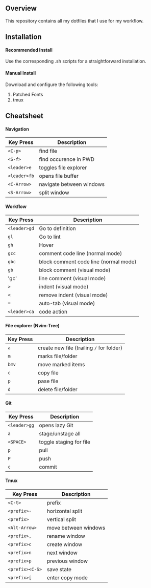 ## Overview

This repository contains all my dotfiles that I use for my workflow.

## Installation

#### Recommended Install

Use the corresponding .sh scripts for a straightforward installation.

#### Manual Install

Download and configure the following tools:

1. Patched Fonts
2. tmux


## Cheatsheet

#### Navigation

| Key Press    | Description              |
| ------------ | ------------------------ |
| `<C-p>`      | find file                |
| `<S-f>`      | find occurence in PWD    |
| `<leader>e`  | toggles file explorer    |
| `<leader>fb` | opens file buffer        |
| `<C-Arrow>`  | navigate between windows |
| `<S-Arrow>`  | split window             |

#### Workflow

| Key Press    | Description                           |
| ------------ | ------------------------------------- |
| `<leader>gd` | Go to definition                      |
| `gl`         | Go to lint                            |
| `gh`         | Hover                                 |
| `gcc`        | comment code line (normal mode)       |
| `gbc`        | block comment code line (normal mode) |
| `gb`         | block comment (visual mode)           |
| 'gc'         | line comment (visual mode)            |
| `>`          | indent (visual mode)                  |
| `<`          | remove indent (visual mode)           |
| `=`          | auto-tab (visual mode)                |
| `<leader>ca` | code action                           |

#### File explorer (Nvim-Tree)

| Key Press | Description                               |
| --------- | ----------------------------------------- |
| `a`       | create new file (trailing `/` for folder) |
| `m`       | marks file/folder                         |
| `bmv`     | move marked items                         |
| `c`       | copy file                                 |
| `p`       | pase file                                 |
| `d`       | delete file/folder                        |

#### Git

| Key Press    | Description             |
| ------------ | ----------------------- |
| `<leader>gg` | opens lazy Git          |
| `a`          | stage/unstage all       |
| `<SPACE>`    | toggle staging for file |
| `p`          | pull                    |
| `P`          | push                    |
| `c`          | commit                  |

#### Tmux

| Key Press       | Description          |
| --------------- | -------------------- |
| `<C-t>`         | prefix               |
| `<prefix>-`     | horizontal split     |
| `<prefix>`      | vertical split       |
| `<Alt-Arrow>`   | move between windows |
| `<prefix>,`     | rename window        |
| `<prefix>c`     | create window        |
| `<prefix>n`     | next window          |
| `<prefix>p`     | previous window      |
| `<prefix><C-S>` | save state           |
| `<prefix>[`     | enter copy mode      |
